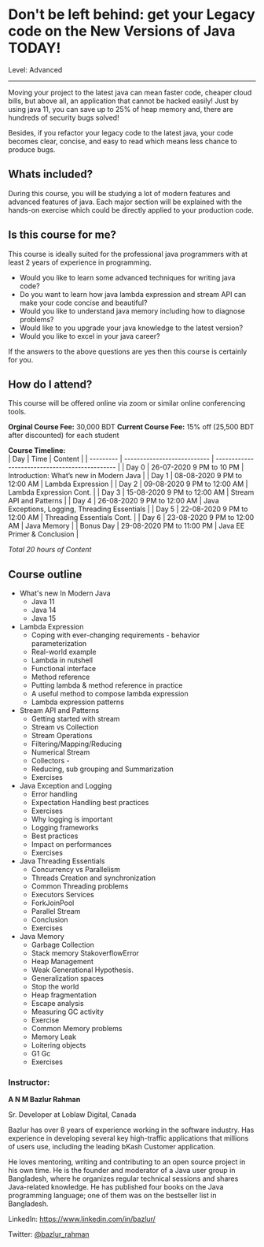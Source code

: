 # Don't be left behind: get your Legacy code on the New Versions of Java TODAY!
Level:  Advanced 

------------
Moving your project to the latest java can mean faster code, cheaper cloud bills, but above all, an application that cannot be hacked easily! Just by using java 11, you can save up to 25% of heap memory and, there are hundreds of security bugs solved!

Besides, if you refactor your legacy code to the latest java, your code becomes clear, concise, and easy to read which means less chance to produce bugs. 

## Whats included? 

During this course, you will be studying a lot of modern features and advanced features of java. Each major section will be explained with the hands-on exercise which could be directly applied to your production code. 

## Is this course for me? 

This course is ideally suited for the professional java programmers with at least 2 years of experience in programming. 

- Would you like to learn some advanced techniques for writing java code? 
- Do you want to learn how java lambda expression and stream API can make your code concise and beautiful? 
- Would you like to understand java memory including how to diagnose problems? 
- Would like to you upgrade your java knowledge to the latest version? 
- Would you like to excel in your java career? 

If the answers to the above questions are yes then this course is certainly for you. 

## How do I attend?

This course will be offered online via zoom or similar online conferencing tools.  

**Orginal Course Fee:**  30,000 BDT
**Current Course Fee:** 15% off (25,500 BDT after discounted) for each student 

**Course Timeline:**  
| Day	    | Time 			  |	Content					   |
| --------- | --------------------------- | ---------------------------------------------- |
| Day 0     | 26-07-2020 9 PM to 10 PM    | Introduction: What’s new in Modern Java        |
| Day 1     | 08-08-2020 9 PM to 12:00 AM | Lambda Expression                              |
| Day 2     | 09-08-2020 9 PM to 12:00 AM | Lambda Expression Cont.                        |
| Day 3     | 15-08-2020 9 PM to 12:00 AM | Stream API and Patterns                        |
| Day 4     | 26-08-2020 9 PM to 12:00 AM | Java Exceptions, Logging, Threading Essentials |
| Day 5     | 22-08-2020 9 PM to 12:00 AM | Threading Essentials Cont.                     |
| Day 6     | 23-08-2020 9 PM to 12:00 AM | Java Memory                                    |
| Bonus Day | 29-08-2020 PM to 11:00 PM   | Java EE Primer & Conclusion                    |

*Total 20 hours of Content*

## Course outline 

- What's new In Modern Java 
    * Java 11 
    * Java 14
    * Java 15
- Lambda Expression
	* Coping with ever-changing requirements - behavior parameterization
	* Real-world example
	* Lambda in nutshell
	* Functional interface
	* Method reference
	* Putting lambda & method reference in practice
	* A useful method to compose lambda expression
	* Lambda expression patterns
- Stream API and Patterns
	* Getting started with stream
	* Stream vs Collection
	* Stream Operations
	* Filtering/Mapping/Reducing
	* Numerical Stream
	* Collectors -
	* Reducing, sub grouping and Summarization
	* Exercises
- Java Exception and Logging
	* Error handling
	* Expectation Handling best practices
	* Exercises
	* Why logging is important
	* Logging frameworks
	* Best practices
	* Impact on performances
	* Exercises
- Java Threading Essentials
	* Concurrency vs Parallelism
	* Threads Creation and synchronization
	* Common Threading problems
	* Executors Services
	* ForkJoinPool
	* Parallel Stream
	* Conclusion
	* Exercises
- Java Memory
	* Garbage Collection
	* Stack memory StakoverflowError
	* Heap Management
	* Weak Generational Hypothesis.
	* Generalization spaces
	* Stop the world
	* Heap fragmentation
	* Escape analysis
	* Measuring GC activity
	* Exercise
	* Common Memory problems
	* Memory Leak
	* Loitering objects
	* G1 Gc
	* Exercises

### Instructor: 

**A N M Bazlur Rahman**

Sr. Developer at Loblaw Digital, 
Canada

Bazlur has over 8 years of experience working in the software industry. Has experience in developing several key high-traffic applications that millions of users use, including the leading bKash Customer application.

He loves mentoring, writing and contributing to an open source project in his own time. He is the founder and moderator of a Java user group in Bangladesh, where he organizes regular technical sessions and shares Java-related knowledge. He has published four books on the Java programming language; one of them was on the bestseller list in Bangladesh.

LinkedIn: https://www.linkedin.com/in/bazlur/

Twitter: [@bazlur_rahman](https://twitter.com/bazlur_rahman)


